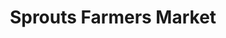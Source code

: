 ---
title: "Sprouts Farmers Market"
url: /tampa/sprouts-farmers-market-south-dale-mabry-highway/
shop: supermarket
---